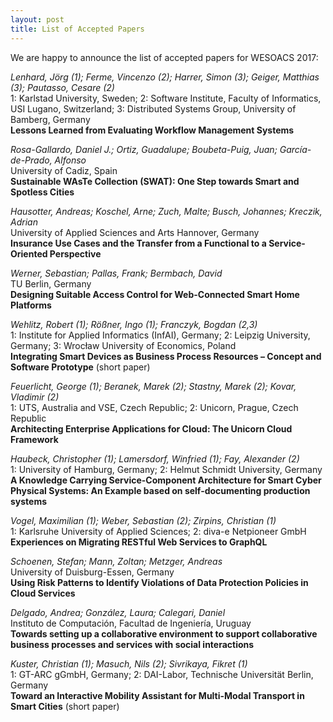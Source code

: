 ```yaml
---
layout: post
title: List of Accepted Papers
---
```


We are happy to announce the list of accepted papers for WESOACS 2017:

*Lenhard, Jörg (1); Ferme, Vincenzo (2); Harrer, Simon (3); Geiger, Matthias (3); Pautasso, Cesare (2)*  
1: Karlstad University, Sweden; 2: Software Institute, Faculty of Informatics, USI Lugano, Switzerland; 3: Distributed Systems Group, University of Bamberg, Germany  
**Lessons Learned from Evaluating Workflow Management Systems**


*Rosa-Gallardo, Daniel J.; Ortiz, Guadalupe; Boubeta-Puig, Juan; García-de-Prado, Alfonso*  
University of Cadiz, Spain  
**Sustainable WAsTe Collection (SWAT): One Step towards Smart and Spotless Cities**

*Hausotter, Andreas; Koschel, Arne; Zuch, Malte; Busch, Johannes; Kreczik, Adrian*  
University of Applied Sciences and Arts Hannover, Germany  
**Insurance Use Cases and the Transfer from a Functional to a Service-Oriented Perspective**

*Werner, Sebastian; Pallas, Frank; Bermbach, David*  
TU Berlin, Germany  
**Designing Suitable Access Control for Web-Connected Smart Home Platforms**

*Wehlitz, Robert (1); Rößner, Ingo (1); Franczyk, Bogdan (2,3)*  
1: Institute for Applied Informatics (InfAI), Germany; 2: Leipzig University, Germany; 3: Wrocław University of Economics, Poland  
**Integrating Smart Devices as Business Process Resources – Concept and Software Prototype** (short paper)

*Feuerlicht, George (1); Beranek, Marek (2); Stastny, Marek (2); Kovar, Vladimir (2)*  
1: UTS, Australia and VSE, Czech Republic; 2: Unicorn, Prague, Czech Republic  
**Architecting Enterprise Applications for Cloud: The Unicorn Cloud Framework**

*Haubeck, Christopher (1); Lamersdorf, Winfried (1); Fay, Alexander (2)*  
1: University of Hamburg, Germany; 2: Helmut Schmidt University, Germany  
**A Knowledge Carrying Service-Component Architecture for Smart Cyber Physical Systems: An Example based on self-documenting production systems**

*Vogel, Maximilian (1); Weber, Sebastian (2); Zirpins, Christian (1)*  
1: Karlsruhe University of Applied Sciences; 2: diva-e Netpioneer GmbH  
**Experiences on Migrating RESTful Web Services to GraphQL**

*Schoenen, Stefan; Mann, Zoltan; Metzger, Andreas*  
University of Duisburg-Essen, Germany  
**Using Risk Patterns to Identify Violations of Data Protection Policies in Cloud Services**

*Delgado, Andrea; González, Laura; Calegari, Daniel*  
Instituto de Computación, Facultad de Ingeniería, Uruguay  
**Towards setting up a collaborative environment to support collaborative business processes and services with social interactions**

*Kuster, Christian (1); Masuch, Nils (2); Sivrikaya, Fikret (1)*    
1: GT-ARC gGmbH, Germany; 2: DAI-Labor, Technische Universität Berlin, Germany  
**Toward an Interactive Mobility Assistant for Multi-Modal Transport in Smart Cities** (short paper)
